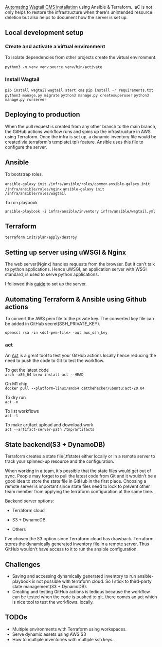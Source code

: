 [Automating Wagtail CMS installation](/Server.md) using Ansible &amp; Terraform. IaC is not only helps to restore the infrastructure when there's unintended resource deletion but also helps to document how the server is set up.  


## Local development setup

### Create and activate a virtual environment

To isolate dependencies from other projects create the virtual environment.

`python3 -m venv venv`
`source venv/bin/activate`


### Install Wagtail

`pip install wagtail`
`wagtail start cms`
`pip install -r requirements.txt`
`python3 manage.py migrate`
`python3 manage.py createsuperuser`
`python3 manage.py runserver`


## Deploying to production

When the pull request is created from any other branch to the main branch, the GitHub actions workflow runs and spins up the infrastructure in AWS using Terraform. Once the infra is set up, a dynamic inventory file would be created via terraform's template(.tpl) feature. Ansible uses this file to configure the server.  

 
## Ansible

To bootstrap roles.

`ansible-galaxy init /infra/ansible/roles/common`
`ansible-galaxy init /infra/ansible/roles/nginx`
`ansible-galaxy init /infra/ansible/roles/wagtail`

To run playbook

`ansible-playbook -i infra/ansible/inventory infra/ansible/wagtail.yml`


## Terraform

`terraform init/plan/apply/destroy`


## Setting up server using uWSGI & Nginx

The web server(Nginx) handles requests from the browser. But it can't talk to python applications. Hence uWSGI, an application server with WSGI standard, is used to serve python applications.  

I followed this [guide](https://uwsgi-docs.readthedocs.io/en/latest/tutorials/Django_and_nginx.html) to set up the server.


## Automating Terraform & Ansible using Github actions

To convert the AWS pem file to the private key. The converted key file can be added in GitHub secret(SSH_PRIVATE_KEY).  

`openssl rsa -in <dot-pem-file> -out aws_ssh_key`

 
### act

An [Act](https://github.com/nektos/act) is a great tool to test your GitHub actions locally hence reducing the need to push the code to Git to test the workflow.  

To get the latest code  
`arch -x86_64 brew install act --HEAD`

On M1 chip  
`docker pull --platform=linux/amd64 catthehacker/ubuntu:act-20.04`

To dry run  
`act -n`

To list workflows  
`act -l`

To make artifact upload and download work  
`act --artifact-server-path /tmp/artifacts`

  
## State backend(S3 + DynamoDB)

Terraform creates a state file(.tfstate) either locally or in a remote server to track your spinned-up resource and the configuration.  

When working in a team, it's possible that the state files would get out of sync. People may forget to pull the latest code from Git and it wouldn't be a good idea to store the state file in GitHub in the first place. Choosing a remote server is important since state files need to lock to prevent other team member from applying the terraform configuration at the same time.  

Backend server options:  

- Terraform cloud

- S3 + DynamoDB

- Others

I've chosen the S3 option since Terraform cloud has drawback. Terraform stores the dynamically generated inventory file in a remote server. Thus GitHub wouldn't have access to it to run the ansible configuration.  


## Challenges

- Saving and accessing dynamically generated inventory to run ansible-playbook is not possible with terraform cloud. So I stick to third-party state management(S3 + DynamoDB).  
- Creating and testing GitHub actions is tedious because the workflow can be tested when the code is pushed to git. there comes an act which is nice tool to test the workflows. locally.  


## TODOs

- Multiple environments with Terraform using workspaces.  
- Serve dynamic assets using AWS S3
- How to multiple inventories with multiple ssh keys.  
